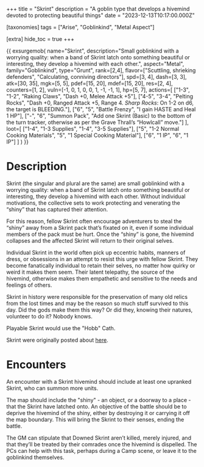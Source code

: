 +++
title = "Skrint"
description = "A goblin type that develops a hivemind devoted to protecting beautiful things"
date = "2023-12-13T10:17:00.000Z"

[taxonomies]
tags = ["Arise", "Goblinkind", "Metal Aspect"]

[extra]
hide_toc = true
+++

{{ exsurgemob(
    name="Skrint",
    description="Small goblinkind with a worrying quality: when a band of Skrint latch onto something beautiful or interesting, they develop a hivemind with each other.",
    aspect="Metal",
    family="Goblinkind",
    type="Grunt",
    rank=[2,4],
    flavor=["Scuttling, shrieking defenders", "Calculating, conniving directors"],
    spd=[3, 4],
    dash=[3, 3],
    atk=[30, 35],
    mgk=[5, 5],
    pdef=[15, 20],
    mdef=[15, 20],
    res=[2, 4],
    counters=[1, 2],
    vuln=[-1, 0, 1, 0, 0, 1, -1, -1, 1],
    hp=[5, 7],
    actions=[
        ["1-3", "1-2", "Raking Claws", "Dash +0, Melee Attack +5"],
        ["4-5", "3-4", "Pelting Rocks", "Dash +0, Ranged Attack +5, Range 4. *Sharp Rocks*: On 1-2 on d6, the target is BLEEDING."],
        ["6", "5", "Battle Frenzy", "I gain HASTE and Heal 1 HP"],
        ["-", "6", "Summon Pack", "Add one Skrint (Basic) to the bottom of the turn tracker, otherwise as per the Grave Thrall’s “Howlcall” move."]
    ],
    loot=[
        ["1-4", "1-3 Supplies", "1-4", "3-5 Supplies"],
        ["5", "1-2 Normal Cooking Materials", "5", "1 Special Cooking Material"],
        ["6", "1 IP", "6", "1 IP"]
    ]
) }}

# Description

Skrint (the singular and plural are the same) are small goblinkind with a worrying quality: when a band of Skrint latch onto something beautiful or interesting, they develop a hivemind with each other. Without individual motivations, the collective sets to work protecting and venerating the “shiny” that has captured their attention.

For this reason, fellow Skrint often encourage adventurers to steal the “shiny” away from a Skrint pack that’s fixated on it, even if some individual members of the pack must be hurt. Once the “shiny” is gone, the hivemind collapses and the affected Skrint will return to their original selves.

Individual Skrint in the world often pick up eccentric habits, manners of dress, or obsessions in an attempt to resist this urge with fellow Skrint. They become fanatically individual to retain their selves, no matter how quirky or weird it makes them seem. Their latent telepathy, the source of the hivemind, otherwise makes them empathetic and sensitive to the needs and feelings of others.

Skrint in history were responsible for the preservation of many old relics from the lost times and may be the reason so much stuff survived to this day. Did the gods make them this way? Or did they, knowing their natures, volunteer to do it? Nobody knows.

Playable Skrint would use the "Hobb" Cath.

Skrint were originally posted about [here](@/blog/principles-of-arise-gmcs.md).

# Encounters

An encounter with a Skrint hivemind should include at least one upranked Skrint, who can summon more units.

The map should include the "shiny" - an object, or a doorway to a place - that the Skrint have latched onto. An objective of the battle should be to deprive the hivemind of the shiny, either by destroying it or carrying it off the map boundary. This will bring the Skrint to their senses, ending the battle.

The GM can stipulate that Downed Skrint aren’t killed, merely injured, and that they’ll be treated by their comrades once the hivemind is dispelled. The PCs can help with this task, perhaps during a Camp scene, or leave it to the goblinkind themselves.
